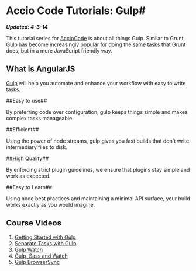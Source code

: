 # Accio Code Tutorials: Gulp#

***Updated: 4-3-14***

This tutorial series for [AccioCode](https://www.youtube.com/user/CDPAdvertising "Accio Code on YouTube") is about all things Gulp. Similar to Grunt, Gulp has become increasingly popular for doing the same tasks that Grunt does, but in a more JavaScript friendly way.

## What is AngularJS ##
[Gulp](http://gulpjs.com "Gulp Website") will help you automate and enhance your workflow with easy to write tasks.

##Easy to use##

By preferring code over configuration, gulp keeps things simple and makes complex tasks manageable.

##Efficient##

Using the power of node streams, gulp gives you fast builds that don't write intermediary files to disk.

##High Quality##

By enforcing strict plugin guidelines, we ensure that plugins stay simple and work as expected.

##Easy to Learn##

Using node best practices and maintaining a minimal API surface, your build works exactly as you would imagine.
## Course Videos ##
1. [Getting Started with Gulp](https://www.youtube.com/watch?v=OwSySiu5yzs "Getting Started with Gulp")
2. [Separate Tasks with Gulp](http://youtu.be/a8DTWIlD3nA "Separate Tasks with Gulp")
3. [Gulp Watch](http://youtu.be/wQ30KcWzz3M "Gulp Watch")
4. [Gulp, Sass and Watch](http://youtu.be/XIzpIvhAbLM "Gulp, Sass and Watch")
5. [Gulp BrowserSync](https://www.youtube.com/watch?v=2Z5F-i_YmsQ "Gulp Browser Sync")